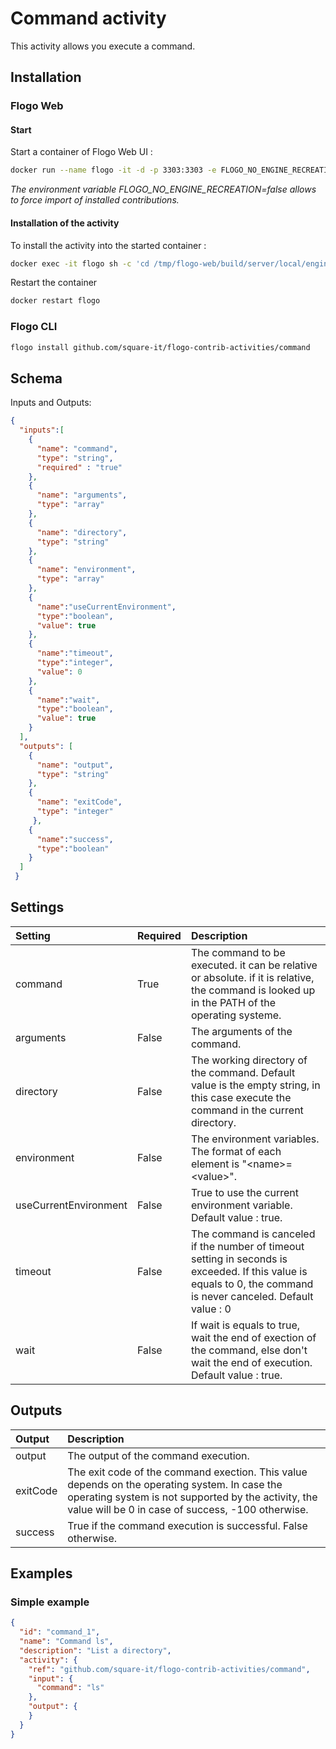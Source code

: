 # Command activity
This activity allows you execute a command.

## Installation
### Flogo Web

#### Start

Start a container of Flogo Web UI :

```bash
docker run --name flogo -it -d -p 3303:3303 -e FLOGO_NO_ENGINE_RECREATION=false flogo/flogo-docker eula-accept
```
*The environment variable FLOGO_NO_ENGINE_RECREATION=false allows to force import of installed contributions.*

#### Installation of the activity

To install the activity into the started container :

```bash
docker exec -it flogo sh -c 'cd /tmp/flogo-web/build/server/local/engines/flogo-web && flogo install github.com/square-it/flogo-contrib-activities/command'
```

Restart the container
```bash
docker restart flogo
```

### Flogo CLI
```bash
flogo install github.com/square-it/flogo-contrib-activities/command
```

## Schema
Inputs and Outputs:

```json
{
  "inputs":[
    {
      "name": "command",
      "type": "string",
      "required" : "true"
    },
    {
      "name": "arguments",
      "type": "array"
    },
    {
      "name": "directory",
      "type": "string"
    },
    {
      "name": "environment",
      "type": "array"
    },
    {
      "name":"useCurrentEnvironment",
      "type":"boolean",
      "value": true
    },
    {
      "name":"timeout",
      "type":"integer",
      "value": 0
    },
    {
      "name":"wait",
      "type":"boolean",
      "value": true
    }
  ],
  "outputs": [
    {
      "name": "output",
      "type": "string"
    },
    {
      "name": "exitCode",
      "type": "integer"
     },
    {
      "name":"success",
      "type":"boolean"
    }
  ]
 }
```
## Settings
| Setting     | Required | Description |
|:------------|:---------|:------------|
| command     | True     | The command to be executed. it can be relative or absolute. if it is relative, the command is looked up in the PATH of the operating systeme. |
| arguments   | False    | The arguments of the command. |
| directory   | False    | The working directory of the command. Default value is the empty string, in this case execute the command in the current directory. |
| environment | False    | The environment variables. The format of each element is "\<name\>=\<value\>".
| useCurrentEnvironment | False | True to use the current environment variable. Default value : true. |    
| timeout     | False    | The command is canceled if the number of timeout setting in seconds is exceeded. If this value is equals to 0, the command is never canceled. Default value : 0 |
| wait        | False    | If wait is equals to true, wait the end of exection of the command, else don't wait the end of execution. Default value : true.

## Outputs

| Output     | Description |
|:------------|:---------|
| output      | The output of the command execution. |
| exitCode    | The exit code of the command exection. This value depends on the operating system. In case the operating system is not supported by the activity, the value will be 0 in case of success, -100 otherwise. |
| success     | True if the command execution is successful. False otherwise. |

## Examples
### Simple example

```json
{
  "id": "command_1",
  "name": "Command ls",
  "description": "List a directory",
  "activity": {
    "ref": "github.com/square-it/flogo-contrib-activities/command",
    "input": {
      "command": "ls"
    },
    "output": {
    }
  }
}
```

